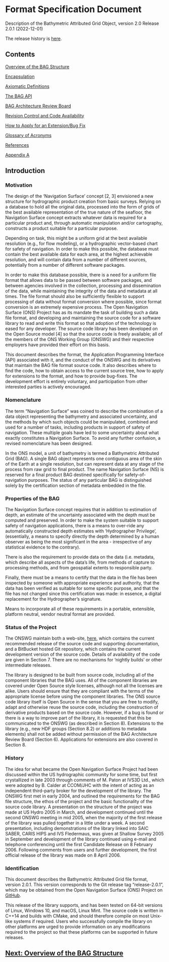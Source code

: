 # Format Specification Document

Description of the Bathymetric Attributed Grid Object, version 2.0
Release 2.0.1 (2022-12-01)

The release history is [here](RevisionHistory.md).

## Contents

[Overview of the BAG Structure](FSD-BAGStructure.md)

[Encapsulation](FSD-Encapsulation.md)

[Axiomatic Definitions](FSD-AxiomaticDefs.md)

[The BAG API](FSD-BAGAPI.md)

[BAG Architecture Review Board](FSD-BAGARB.md)

[Revision Control and Code Availability](FSD-RevisionControl.md)

[How to Apply for an Extension/Bug Fix](FSD-Extensions.md)

[Glossary of Acronyms](FSD-Glossary.md)

[References](FSD-References.md)

[Appendix A](FSD-Appendices.md)

## Introduction

### Motivation

The design of the ‘Navigation Surface’ concept [2, 3] envisioned a new structure for hydrographic product creation from basic surveys.  Relying on a database to hold all the original data, processed into the form of grids of the best available representation of the true nature of the seafloor, the Navigation Surface concept extracts whatever data is required for a particular product and, through automatic manipulation and/or cartography, constructs a product suitable for a particular purpose.

Depending on task, this might be a uniform grid at the best available resolution (e.g., for flow modeling), or a hydrographic vector-based chart for safety of navigation.  In order to make this possible, the database must contain the best available data for each area, at the highest achievable resolution, and will contain data from a number of different sources, potentially from a number of different software packages.

In order to make this database possible, there is a need for a uniform file format that allows data to be passed between software packages, and between agencies involved in the collection, processing and dissemination of the data, while maintaining the integrity of the data and metadata at all times. The file format should also be sufficiently flexible to support processing of data without format conversion where possible, since format conversion is an extremely expensive process.  The Open Navigation Surface (ONS) Project has as its mandate the task of building such a data file format, and developing and maintaining the source code for a software library to read and write this format so that adoption of the technology is eased for any developer.  The source code library has been developed on the Open Source model [4] so that the source code is freely available; all of the members of the ONS Working Group (ONSWG) and their respective employers have provided their effort on this basis.

This document describes the format, the Application Programming Interface (API) associated with it, and the conduct of the ONSWG and its derivatives that maintain the BAG file format source code.  It also describes where to find the code, how to obtain access to the current source tree, how to apply for extensions to the format, and how to provide bug-fixes.  The development effort is entirely voluntary, and participation from other interested parties is actively encouraged.

### Nomenclature

The term “Navigation Surface” was coined to describe the combination of a data object representing the bathymetry and associated uncertainty, and the methods by which such objects could be manipulated, combined and used for a number of tasks, including products in support of safety of navigation.  These multiple goals have led to some uncertainty about what exactly constitutes a Navigation Surface.  To avoid any further confusion, a revised nomenclature has been designed.

In the ONS model, a unit of bathymetry is termed a Bathymetric Attributed Grid (BAG).  A single BAG object represents one contiguous area of the skin of the Earth at a single resolution, but can represent data at any stage of the process from raw grid to final product.  The name Navigation Surface (NS) is reserved for a final product BAG destined specifically for safety-of-navigation purposes.  The status of any particular BAG is distinguished solely by the certification section of metadata embedded in the file.

### Properties of the BAG

The Navigation Surface concept requires that in addition to estimation of depth, an estimate of the uncertainty associated with the depth must be computed and preserved.  In order to make the system suitable to support safety of navigation applications, there is a means to over-ride any automatically constructed depth estimates with ‘Hydrographer Privilege’, (essentially, a means to specify directly the depth determined by a human observer as being the most significant in the area - irrespective of any statistical evidence to the contrary).

There is also the requirement to provide data on the data (i.e. metadata, which describe all aspects of the data’s life, from methods of capture to processing methods, and from geospatial extents to responsible party.

Finally, there must be a means to certify that the data in the file has been inspected by someone with appropriate experience and authority, that the data has been verified as suitable for some specific purpose, and that the file has not changed since this certification was made: in essence, a digital replacement for the Hydrographer’s signature.

Means to incorporate all of these requirements in a portable, extensible, platform neutral, vendor neutral format are provided.

### Status of the Project

The ONSWG maintain both a web-site, [here](http://www.opennavsurf.org), which contains the current recommended release of the source code and supporting documentation, and a BitBucket hosted Git repository, which contains the current development version of the source code.  Details of availability of the code are given in Section 7.  There are no mechanisms for ‘nightly builds’ or other intermediate releases.

The library is designed to be built from source code, including all of the component libraries that the BAG uses.  All of the component libraries are covered under Open Source style licenses, although not all the licenses are alike. Users should ensure that they are compliant with the terms of the appropriate license before using the component libraries.  The ONS source code library itself is Open Source in the sense that you are free to modify, adapt and otherwise reuse the source code, including the construction of derivative products based on the source code.  However, if a bug is found or there is a way to improve part of the library, it is requested that this be communicated to the ONSWG (as described in Section 8).  Extensions to the library (e.g., new HDF groups (Section 8.2) or additions to metadata elements) shall not be added without permission of the BAG Architecture Review Board (Section 6).  Applications for extensions are also covered in Section 8.

### History

The idea for what became the Open Navigation Surface Project had been discussed within the US hydrographic community for some time, but first crystallized in late 2003 through comments of M. Paton at IVS3D Ltd., which were adopted by B. Calder at CCOM/JHC with the intent of acting as an independent third-party broker for the development of the library.  The ONSWG first met in early 2004, and outlined the requirements for the BAG file structure, the ethos of the project and the basic functionality of the source code library.  A presentation on the structure of the project was made at US Hydro 2005 in March, and development continued until the second ONSWG meeting in mid 2005, when the majority of the first release of the library was pulled together in a little under a week.  A second presentation, including demonstrations of the library linked into SAIC SABER, CARIS HIPS and IVS Fledermaus, was given at Shallow Survey 2005 in September and development of the library continued using e-mail and telephone conferencing until the first Candidate Release on 8 February 2006.  Following comments from users and further development, the first official release of the library was made on 8 April 2006.

### Identification

This document describes the Bathymetric Attributed Grid file format, version 2.0.1.  This version corresponds to the Git release tag “release-2.0.1”, which may be obtained from the Open Navigation Surface (ONS) Project on [GitHub](https://github.com/OpenNavigationSurface/BAG).

This release of the library supports, and has been tested on 64-bit versions of Linux, Windows 10, and macOS, Linux Mint.  The source code is written in C++14 and builds with CMake, and should therefore compile on most Unix-like systems if required.  Users who successfully compile the library on other platforms are urged to provide information on any modifications required to the project so that these platforms can be supported in future releases.

## [Next: Overview of the BAG Structure](FSD-BAGStructure.md)